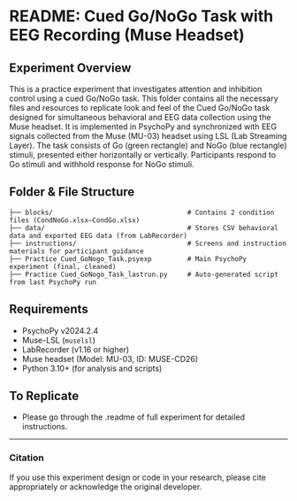 # README: Cued Go/NoGo Task with EEG Recording (Muse Headset)

## Experiment Overview

This is a practice experiment that investigates attention and inhibition control using a cued Go/NoGo task. This folder contains all the necessary files and resources to replicate look and feel of the Cued Go/NoGo task designed for simultaneous behavioral and EEG data collection using the Muse headset. It is implemented in PsychoPy and synchronized with EEG signals collected from the Muse (MU-03) headset using LSL (Lab Streaming Layer). The task consists of Go (green rectangle) and NoGo (blue rectangle) stimuli, presented either horizontally or vertically. Participants respond to Go stimuli and withhold response for NoGo stimuli.

## Folder & File Structure

```
├── blocks/                                  # Contains 2 condition files (CondNoGo.xlsx–CondGo.xlsx)
├── data/                                    # Stores CSV behavioral data and exported EEG data (from LabRecorder)
├── instructions/                            # Screens and instruction materials for participant guidance
├── Practice Cued_GoNogo_Task.psyexp         # Main PsychoPy experiment (final, cleaned)
├── Practice Cued_GoNogo_Task_lastrun.py     # Auto-generated script from last PsychoPy run

```

## Requirements

- PsychoPy v2024.2.4
- Muse-LSL (`muselsl`)
- LabRecorder (v1.16 or higher)
- Muse headset (Model: MU-03, ID: MUSE-CD26)
- Python 3.10+ (for analysis and scripts)

## To Replicate 
- Please go through the .readme of full experiment for detailed instructions.
---


### Citation

If you use this experiment design or code in your research, please cite appropriately or acknowledge the original developer.
